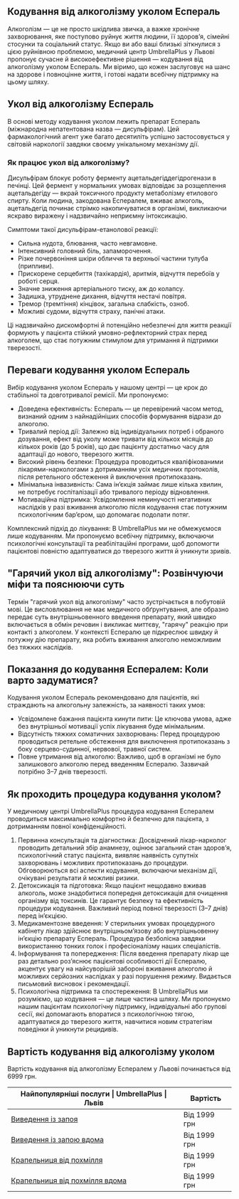 
## Кодування від алкоголізму уколом Еспераль

Алкоголізм — це не просто шкідлива звичка, а важке хронічне захворювання, яке поступово руйнує життя людини, її здоров’я, сімейні стосунки та соціальний статус. Якщо ви або ваші близькі зіткнулися з цією руйнівною проблемою, медичний центр UmbrellaPlus у Львові пропонує сучасне й високоефективне рішення — кодування від алкоголізму уколом Еспераль. Ми віримо, що кожен заслуговує на шанс на здорове і повноцінне життя, і готові надати всебічну підтримку на цьому шляху.

## Укол від алкоголізму Еспераль

В основі методу кодування уколом лежить препарат Еспераль (міжнародна непатентована назва — дисульфірам). Цей фармакологічний агент уже багато десятиліть успішно застосовується у світовій наркології завдяки своєму унікальному механізму дії.

### Як працює укол від алкоголізму?

Дисульфірам блокує роботу ферменту ацетальдегіддегідрогенази в печінці. Цей фермент у нормальних умовах відповідає за розщеплення ацетальдегіду — вкрай токсичного продукту метаболізму етилового спирту. Коли людина, закодована Еспералем, вживає алкоголь, ацетальдегід починає стрімко накопичуватися в організмі, викликаючи яскраво виражену і надзвичайно неприємну інтоксикацію.

Симптоми такої дисульфірам-етанолової реакції:

* Сильна нудота, блювання, часто невгамовне.
* Інтенсивний головний біль, запаморочення.
* Різке почервоніння шкіри обличчя та верхньої частини тулуба (припливи).
* Прискорене серцебиття (тахікардія), аритмія, відчуття перебоїв у роботі серця.
* Значне зниження артеріального тиску, аж до колапсу.
* Задишка, утруднене дихання, відчуття нестачі повітря.
* Тремор (тремтіння) кінцівок, загальна слабкість, озноб.
* Можливі судоми, відчуття страху, панічні атаки.

Ці надзвичайно дискомфортні й потенційно небезпечні для життя реакції формують у пацієнта стійкий умовно-рефлекторний страх перед алкоголем, що стає потужним стимулом для утримання й підтримки тверезості.

## Переваги кодування уколом Еспераль

Вибір кодування уколом Еспераль у нашому центрі — це крок до стабільної та довготривалої ремісії. Ми пропонуємо:

* Доведена ефективність: Еспераль — це перевірений часом метод, визнаний одним з найнадійніших способів формування відрази до алкоголю.
* Тривалий період дії: Залежно від індивідуальних потреб і обраного дозування, ефект від уколу може тривати від кількох місяців до кількох років (до 5 років), що дає пацієнту достатньо часу для адаптації до нового, тверезого життя.
* Високий рівень безпеки: Процедура проводиться кваліфікованими лікарями-наркологами з дотриманням усіх медичних протоколів, після ретельного обстеження й виключення протипоказань.
* Мінімальна інвазивність: Сама ін’єкція займає лише кілька хвилин, не потребує госпіталізації або тривалого періоду відновлення.
* Мотиваційна підтримка: Усвідомлення неминучості негативних наслідків у разі вживання алкоголю після кодування стає потужним психологічним бар’єром, що допомагає подолати потяг.

Комплексний підхід до лікування: В UmbrellaPlus ми не обмежуємося лише кодуванням. Ми пропонуємо всебічну підтримку, включаючи психологічні консультації та реабілітаційні програми, щоб допомогти пацієнтові повністю адаптуватися до тверезого життя й уникнути зривів.

## "Гарячий укол від алкоголізму": Розвінчуючи міфи та пояснюючи суть

Термін "гарячий укол від алкоголізму" часто зустрічається в побутовій мові. Це висловлювання не має медичного обґрунтування, але образно передає суть внутрішньовенного введення препарату, який швидко включається в обмін речовин і викликає миттєву, "гарячу" реакцію при контакті з алкоголем. У контексті Еспералю це підкреслює швидку й потужну дію препарату, яка робить вживання алкоголю неможливим без тяжких наслідків.

## Показання до кодування Еспералем: Коли варто задуматися?

Кодування уколом Еспераль рекомендовано для пацієнтів, які страждають на алкогольну залежність, за наявності таких умов:

* Усвідомлене бажання пацієнта кинути пити: Це ключова умова, адже без внутрішньої мотивації успіх лікування буде мінімальним.
* Відсутність тяжких соматичних захворювань: Перед процедурою проводиться ретельне обстеження для виключення протипоказань з боку серцево-судинної, нервової, травної систем.
* Повне утримання від алкоголю: Важливо, щоб в організмі не було залишкового алкоголю перед введенням Еспералю. Зазвичай потрібно 3–7 днів тверезості.

## Як проходить процедура кодування уколом?

У медичному центрі UmbrellaPlus процедура кодування Еспералем проводиться максимально комфортно й безпечно для пацієнта, з дотриманням повної конфіденційності.

1. Первинна консультація та діагностика: Досвідчений лікар-нарколог проводить детальний збір анамнезу, оцінює загальний стан здоров’я, психологічний статус пацієнта, виявляє наявність супутніх захворювань і можливих протипоказань до процедури. Обговорюються всі аспекти кодування, включаючи механізм дії, очікувані результати й можливі ризики.
2. Детоксикація та підготовка: Якщо пацієнт нещодавно вживав алкоголь, може знадобитися попередня детоксикація для очищення організму від токсинів. Це гарантує безпеку та ефективність процедури кодування. Важливий період повної тверезості (3–7 днів) перед ін’єкцією.
3. Медикаментозне введення: У стерильних умовах процедурного кабінету лікар здійснює внутрішньом’язову або внутрішньовенну ін’єкцію препарату Еспераль. Процедура безболісна завдяки використанню тонких голок і професіоналізму наших спеціалістів.
4. Інформування та попередження: Після введення препарату лікар ще раз детально роз’яснює пацієнтові особливості дії Еспералю, акцентує увагу на найсуворішій забороні вживання алкоголю й можливих серйозних наслідках у разі порушення режиму. Видається письмовий висновок і рекомендації.
5. Психологічна підтримка та спостереження: В UmbrellaPlus ми розуміємо, що кодування — це лише частина шляху. Ми пропонуємо нашим пацієнтам психологічну підтримку, індивідуальні або групові сесії, які допомагають впоратися з психологічною тягою, адаптуватися до тверезого життя, навчитися новим стратегіям поведінки й уникнути рецидивів.

## Вартість кодування від алкоголізму уколом

Вартість кодування від алкоголізму Еспералем у Львові починається від 6999 грн.

| Найпопулярніші послуги \| UmbrellaPlus \| Львів                                                                 | Вартість     |
| --------------------------------------------------------------------------------------------------------------- | ------------ |
| [Виведення із запоя](https://umbrella-plus.com.ua/uk/lviv/vivod-iz-zapoia-lvov-ua/)                             | Від 1999 грн |
| [Виведення із запою вдома](https://umbrella-plus.com.ua/uk/lviv/vivod-iz-zapoia-na-domy-lv%D1%96v-ua/)          | Від 1999 грн |
| [Крапельниця від похмілля](https://umbrella-plus.com.ua/uk/lviv/kapelnica_ot_alkogola_lvov/)                    | Від 1999 грн |
| [Крапельниця від похмілля вдома](https://umbrella-plus.com.ua/uk/lviv/kapelnica_ot_alkogola_na-domy-lv%D1%96v/) | Від 1999 грн |
